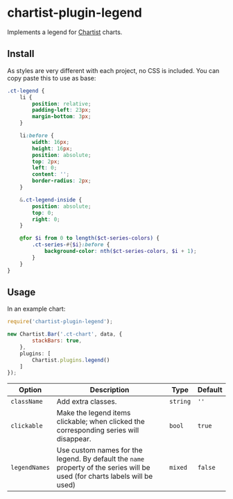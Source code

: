 # chartist-plugin-legend

Implements a legend for [Chartist](https://github.com/gionkunz/chartist-js) charts.

## Install

As styles are very different with each project, no CSS is included. You can copy paste this to use as base:

```scss
.ct-legend {
    li {
        position: relative;
        padding-left: 23px;
        margin-bottom: 3px;
    }

    li:before {
        width: 16px;
        height: 16px;
        position: absolute;
        top: 2px;
        left: 0;
        content: '';
        border-radius: 2px;
    }

    &.ct-legend-inside {
        position: absolute;
        top: 0;
        right: 0;
    }

    @for $i from 0 to length($ct-series-colors) {
        .ct-series-#{$i}:before {
            background-color: nth($ct-series-colors, $i + 1);
        }
    }
}
```

## Usage

In an example chart:

```js
require('chartist-plugin-legend');

new Chartist.Bar('.ct-chart', data, {
        stackBars: true,
    },
    plugins: [
        Chartist.plugins.legend()
    ]
});
```

| __Option__ | __Description__ | __Type__ | __Default__ |
| ---        | ---             | ---      | ---         |
| `className` | Add extra classes. | `string` | `''` |
| `clickable` | Make the legend items clickable; when clicked the corresponding series will disappear. | `bool` | `true` |
| `legendNames` | Use custom names for the legend. By default the `name` property of the series will be used (for charts labels will be used) | `mixed` | `false` |
